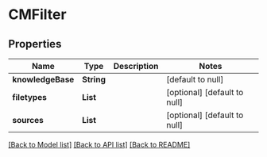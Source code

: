 # CMFilter
## Properties

| Name | Type | Description | Notes |
|------------ | ------------- | ------------- | -------------|
| **knowledgeBase** | **String** |  | [default to null] |
| **filetypes** | **List** |  | [optional] [default to null] |
| **sources** | **List** |  | [optional] [default to null] |

[[Back to Model list]](../README.md#documentation-for-models) [[Back to API list]](../README.md#documentation-for-api-endpoints) [[Back to README]](../README.md)

